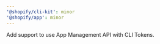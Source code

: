 ```yaml
---
'@shopify/cli-kit': minor
'@shopify/app': minor
---
```


Add support to use App Management API with CLI Tokens.
